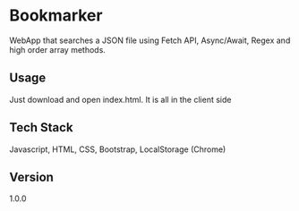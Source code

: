 # Bookmarker

WebApp that searches a JSON file using Fetch API, Async/Await, Regex and high order array methods.

## Usage

Just download and open index.html. It is all in the client side

## Tech Stack

Javascript, HTML, CSS, Bootstrap, LocalStorage (Chrome)

## Version

1.0.0
